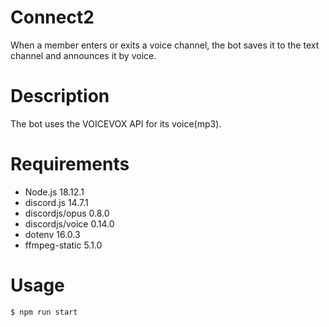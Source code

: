 # Connect2
When a member enters or exits a voice channel, the bot saves it to the text channel and announces it by voice.

# Description

The bot uses the VOICEVOX API for its voice(mp3).
<br>


# Requirements

* Node.js 18.12.1
* discord.js 14.7.1
* discordjs/opus 0.8.0
* discordjs/voice 0.14.0
* dotenv 16.0.3
* ffmpeg-static 5.1.0

# Usage
```
$ npm run start
```
